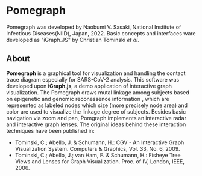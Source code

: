 # Pomegraph
Pomegraph was developed by Naobumi V. Sasaki, National Institute of Infectious Diseases(NIID),
Japan, 2022. Basic concepts and interfaces ware developed as "iGraph.JS" by Christian Tominski *et al*.

## About
**Pomegraph** is a graphical tool for visualization and handling the contact trace diagram especially for SARS-CoV-2 analysis.
This software was developed upon **iGraph.js**, a demo application of interactive graph visualization. The Pomegraph draws mutal linkage  among subjects based on epigenetic and genomic reconessence information , which are represented as labeled nodes which size (more precisely node area) and color are used to visualize the linkage degree of subjects. Besides basic navigation via zoom and pan, Pomgraph implements an interactive radar and interactive graph lenses. The original ideas behind these interaction techniques have been published in:

* Tominski, C.; Abello, J. & Schumann, H.: CGV - An Interactive Graph Visualization System. Computers & Graphics, Vol. 33, No. 6, 2009.
* Tominski, C.; Abello, J.; van Ham, F. & Schumann, H.: Fisheye Tree Views and Lenses for Graph Visualization. Proc. of IV, London, IEEE, 2006.

